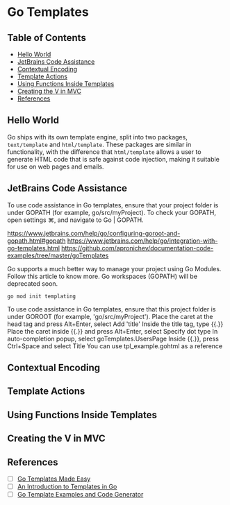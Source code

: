 # Go Templates

## Table of Contents

<!-- START doctoc generated TOC please keep comment here to allow auto update -->
<!-- DON'T EDIT THIS SECTION, INSTEAD RE-RUN doctoc TO UPDATE -->

- [Hello World](#hello-world)
- [JetBrains Code Assistance](#jetbrains-code-assistance)
- [Contextual Encoding](#contextual-encoding)
- [Template Actions](#template-actions)
- [Using Functions Inside Templates](#using-functions-inside-templates)
- [Creating the V in MVC](#creating-the-v-in-mvc)
- [References](#references)

<!-- END doctoc generated TOC please keep comment here to allow auto update -->

## Hello World

Go ships with its own template engine, split into two packages,
`text/template` and `html/template`.
These packages are similar in functionality,
with the difference that `html/template` allows
a user to generate HTML code that is safe against code injection,
making it suitable for use on web pages and emails.

## JetBrains Code Assistance

To use code assistance in Go templates,
ensure that your project folder is under GOPATH (for example, go/src/myProject).
To check your GOPATH, open settings ⌘, and navigate to Go | GOPATH.

<https://www.jetbrains.com/help/go/configuring-goroot-and-gopath.html#gopath>
<https://www.jetbrains.com/help/go/integration-with-go-templates.html>
<https://github.com/apronichev/documentation-code-examples/tree/master/goTemplates>

Go supports a much better way to manage your project using Go Modules.
Follow this article to know more. Go workspaces (GOPATH) will be deprecated soon.

```shell script
go mod init templating
```

To use code assistance in Go templates,
ensure that this project folder is under GOROOT (for example, 'go/src/myProject').
Place the caret at the head tag and press Alt+Enter, select Add 'title'
Inside the title tag, type {\{.}}
Place the caret inside {\{.}} and press Alt+Enter, select Specify dot type
In auto-completion popup, select goTemplates.UsersPage
Inside {\{.}}, press Ctrl+Space and select Title
You can use tpl_example.gohtml as a reference

## Contextual Encoding

## Template Actions

## Using Functions Inside Templates

## Creating the V in MVC

## References

- [ ] [Go Templates Made Easy](https://blog.jetbrains.com/go/2018/12/14/go-templates-made-easy/)
- [ ] [An Introduction to Templates in Go](https://www.calhoun.io/intro-to-templates/)
- [ ] [Go Template Examples and Code Generator](https://github.com/phcollignon/Go-Template)
